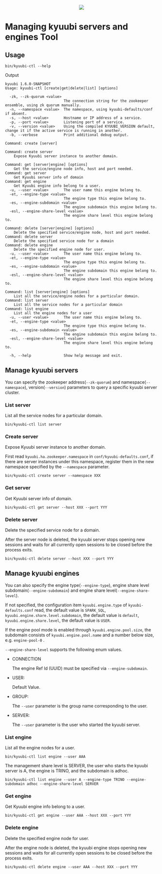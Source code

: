 <!--
 - Licensed to the Apache Software Foundation (ASF) under one or more
 - contributor license agreements.  See the NOTICE file distributed with
 - this work for additional information regarding copyright ownership.
 - The ASF licenses this file to You under the Apache License, Version 2.0
 - (the "License"); you may not use this file except in compliance with
 - the License.  You may obtain a copy of the License at
 -
 -   http://www.apache.org/licenses/LICENSE-2.0
 -
 - Unless required by applicable law or agreed to in writing, software
 - distributed under the License is distributed on an "AS IS" BASIS,
 - WITHOUT WARRANTIES OR CONDITIONS OF ANY KIND, either express or implied.
 - See the License for the specific language governing permissions and
 - limitations under the License.
 -->

<div align=center>

![](../imgs/kyuubi_logo.png)

</div>

# Managing kyuubi servers and engines Tool

## Usage
```shell
bin/kyuubi-ctl --help
```
Output
```shell
kyuubi 1.6.0-SNAPSHOT
Usage: kyuubi-ctl [create|get|delete|list] [options]

  -zk, --zk-quorum <value>
                           The connection string for the zookeeper ensemble, using zk quorum manually.
  -n, --namespace <value>  The namespace, using kyuubi-defaults/conf if absent.
  -s, --host <value>       Hostname or IP address of a service.
  -p, --port <value>       Listening port of a service.
  -v, --version <value>    Using the compiled KYUUBI_VERSION default, change it if the active service is running in another.
  -b, --verbose            Print additional debug output.

Command: create [server]

Command: create server
	Expose Kyuubi server instance to another domain.

Command: get [server|engine] [options]
	Get the service/engine node info, host and port needed.
Command: get server
	Get Kyuubi server info of domain
Command: get engine
	Get Kyuubi engine info belong to a user.
  -u, --user <value>       The user name this engine belong to.
  -et, --engine-type <value>
                           The engine type this engine belong to.
  -es, --engine-subdomain <value>
                           The engine subdomain this engine belong to.
  -esl, --engine-share-level <value>
                           The engine share level this engine belong to.

Command: delete [server|engine] [options]
	Delete the specified service/engine node, host and port needed.
Command: delete server
	Delete the specified service node for a domain
Command: delete engine
	Delete the specified engine node for user.
  -u, --user <value>       The user name this engine belong to.
  -et, --engine-type <value>
                           The engine type this engine belong to.
  -es, --engine-subdomain <value>
                           The engine subdomain this engine belong to.
  -esl, --engine-share-level <value>
                           The engine share level this engine belong to.

Command: list [server|engine] [options]
	List all the service/engine nodes for a particular domain.
Command: list server
	List all the service nodes for a particular domain
Command: list engine
	List all the engine nodes for a user
  -u, --user <value>       The user name this engine belong to.
  -et, --engine-type <value>
                           The engine type this engine belong to.
  -es, --engine-subdomain <value>
                           The engine subdomain this engine belong to.
  -esl, --engine-share-level <value>
                           The engine share level this engine belong to.

  -h, --help               Show help message and exit.
```

## Manage kyuubi servers
You can specify the zookeeper address(`--zk-quorum`) and namespace(`--namespace`), version(`--version`) parameters to query a specific kyuubi server cluster.

### List server
List all the service nodes for a particular domain.
```shell
bin/kyuubi-ctl list server
```

### Create server
Expose Kyuubi server instance to another domain.

First read `kyuubi.ha.zookeeper.namespace` in `conf/kyuubi-defaults.conf`, if there are server instances under this namespace, register them in the new namespace specified by the `--namespace` parameter.
```shell
bin/kyuubi-ctl create server --namespace XXX
```

### Get server
Get Kyuubi server info of domain.
```shell
bin/kyuubi-ctl get server --host XXX --port YYY
```

### Delete server
Delete the specified service node for a domain.

After the server node is deleted, the kyuubi server stops opening new sessions and waits for all currently open sessions to be closed before the process exits.
```shell
bin/kyuubi-ctl delete server --host XXX --port YYY
```

## Manage kyuubi engines
You can also specify the engine type(`--engine-type`), engine share level subdomain(`--engine-subdomain`) and engine share level(`--engine-share-level`).

If not specified, the configuration item `kyuubi.engine.type` of `kyuubi-defaults.conf` read, the default value is `SPARK_SQL`, `kyuubi.engine.share.level.subdomain`, the default value is `default`, `kyuubi.engine.share.level`, the default value is `USER`.

If the engine pool mode is enabled through `kyuubi.engine.pool.size`, the subdomain consists of `kyuubi.engine.pool.name` and a number below size, e.g. `engine-pool-0` .

`--engine-share-level` supports the following enum values.
* CONNECTION

  The engine Ref Id (UUID) must be specified via `--engine-subdomain`.
* USER:
  
  Default Value.
* GROUP:

  The `--user` parameter is the group name corresponding to the user.
* SERVER:

  The `--user` parameter is the user who started the kyuubi server.

### List engine
List all the engine nodes for a user.
```shell
bin/kyuubi-ctl list engine --user AAA
```
The management share level is SERVER, the user who starts the kyuubi server is A, the engine is TRINO, and the subdomain is adhoc.
```shell
bin/kyuubi-ctl list engine --user A --engine-type TRINO --engine-subdomain adhoc --engine-share-level SERVER
```

### Get engine
Get Kyuubi engine info belong to a user.
```shell
bin/kyuubi-ctl get engine --user AAA --host XXX --port YYY
```

### Delete engine
Delete the specified engine node for user.

After the engine node is deleted, the kyuubi engine stops opening new sessions and waits for all currently open sessions to be closed before the process exits.
```shell
bin/kyuubi-ctl delete engine --user AAA --host XXX --port YYY
```
